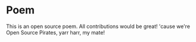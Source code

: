 # Poem
This is an open source poem. All contributions would be great!
'cause we're Open Source Pirates, yarr harr, my mate!

